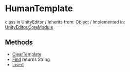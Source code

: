 # HumanTemplate
class in UnityEditor
 / Inherits from: <a href="https://docs.unity3d.com/6000.0/Documentation/ScriptReference/Object.html">Object</a> / Implemented in: <a href="https://docs.unity3d.com/6000.0/Documentation/ScriptReference/UnityEditor.CoreModule.html">UnityEditor.CoreModule</a>

## Methods
- <a href="https://docs.unity3d.com/6000.0/Documentation/ScriptReference/HumanTemplate.ClearTemplate.html">ClearTemplate</a>
- <a href="https://docs.unity3d.com/6000.0/Documentation/ScriptReference/HumanTemplate.Find.html">Find</a> returns String
- <a href="https://docs.unity3d.com/6000.0/Documentation/ScriptReference/HumanTemplate.Insert.html">Insert</a>
